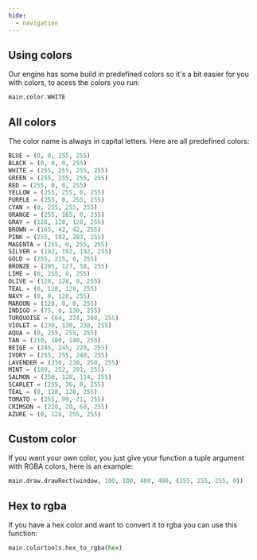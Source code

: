 ```yaml
---
hide:
  - navigation
---
```



## Using colors
Our engine has some build in predefined colors so it's a bit easier for you with colors, to acess the colors you run:
```python
main.color.WHITE
```
## All colors
The color name is always in capital letters. Here are all predefined colors:
```python
BLUE = (0, 0, 255, 255)
BLACK = (0, 0, 0, 255)
WHITE = (255, 255, 255, 255)
GREEN = (255, 255, 255, 255)
RED = (255, 0, 0, 255)
YELLOW = (255, 255, 0, 255)
PURPLE = (255, 0, 255, 255)
CYAN = (0, 255, 255, 255)
ORANGE = (255, 165, 0, 255)
GRAY = (128, 128, 128, 255)
BROWN = (165, 42, 42, 255)
PINK = (255, 192, 203, 255)
MAGENTA = (255, 0, 255, 255)
SILVER = (192, 192, 192, 255)
GOLD = (255, 215, 0, 255)
BRONZE = (205, 127, 50, 255)
LIME = (0, 255, 0, 255)
OLIVE = (128, 128, 0, 255)
TEAL = (0, 128, 128, 255)
NAVY = (0, 0, 128, 255)
MAROON = (128, 0, 0, 255)
INDIGO = (75, 0, 130, 255)
TURQUOISE = (64, 224, 208, 255)
VIOLET = (238, 130, 238, 255)
AQUA = (0, 255, 255, 255)
TAN = (210, 180, 140, 255)
BEIGE = (245, 245, 220, 255)
IVORY = (255, 255, 240, 255)
LAVENDER = (230, 230, 250, 255)
MINT = (189, 252, 201, 255)
SALMON = (250, 128, 114, 255)
SCARLET = (255, 36, 0, 255)
TEAL = (0, 128, 128, 255)
TOMATO = (255, 99, 71, 255)
CRIMSON = (220, 20, 60, 255)
AZURE = (0, 128, 255, 255)
```
## Custom color
If you want your own color, you just give your function a tuple argument with RGBA colors, here is an example:
```python
main.draw.drawRect(window, 100, 100, 400, 400, (255, 255, 255, 0))
```

## Hex to rgba
If you have a hex color and want to convert it to rgba you can use this function:
```python
main.colortools.hex_to_rgba(hex)
```
